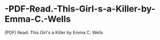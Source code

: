 # -PDF-Read.-This-Girl-s-a-Killer-by-Emma-C.-Wells
(PDF) Read. This Girl's a Killer by Emma C. Wells
